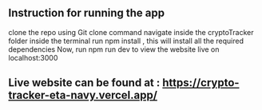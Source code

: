 ## Instruction for running the app
  clone the repo using Git clone command
  navigate inside the cryptoTracker folder
  inside the terminal run npm install , this will install all the required dependencies
  Now, run npm run dev to view the website live on localhost:3000

## Live website can be found at : https://crypto-tracker-eta-navy.vercel.app/
